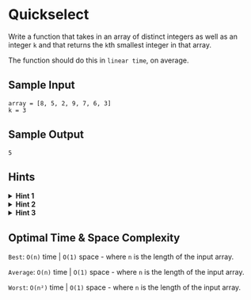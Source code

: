 # Quickselect

Write a function that takes in an array of distinct integers as well as an integer `k` and that returns the `k`th smallest integer in that array.

The function should do this in `linear time`, on average.

## Sample Input

```plaintext
array = [8, 5, 2, 9, 7, 6, 3]
k = 3
```

## Sample Output

```plaintext
5
```

## Hints

<details>
<summary><b>Hint 1</b></summary>

The `Quick Sort` sorting algorithm works by picking a `"pivot"` number from an array, positioning every other number in the array in sorted order with respect to the pivot (all smaller numbers to the pivot's left; all bigger numbers to the pivot's right), and then repeating the same two steps on both sides of the pivot until the entire array is sorted. Apply the technique used in Quick Sort until the pivot element gets positioned in the `k`th place in the array, at which point you'll have found the answer to the problem.

</details>

<details>
<summary><b>Hint 2</b></summary>

Pick a random number from the input array (the first number, for instance) and let that number be the pivot. Iterate through the rest of the array using two pointers, one starting at the left extremity of the array and progressively moving to the right, and the other one starting at the right extremity of the array and progressively moving to the left. As you iterate through the array, compare the left and right pointer numbers to the pivot. If the left number is greater than the pivot and the right number is less than the pivot, swap them; this will effectively sort these numbers with respect to the pivot at the end of the iteration. If the left number is ever less than or equal to the pivot, increment the left pointer; similarly, if the right number is ever greater than or equal to the pivot, decrement the right pointer. Do this until the pointers pass each other, at which point swapping the pivot with the right number should position the pivot in its final, sorted position, where every number to its left is smaller and every number to its right is greater. If the pivot is in the kth position, you're done; if it isn't, figure out if the kth smallest number is located to the left or to the right of the pivot.

</details>

<details>
<summary><b>Hint 3</b></summary>

Repeat the process mentioned in `Hint #2` on the side of the `k`th smallest number, and keep on repeating the process thereafter until you find the answer. What is the time complexity of this algorithm?

</details>

## Optimal Time & Space Complexity

`Best`: `O(n)` time | `O(1)` space - where `n` is the length of the input array.

`Average`: `O(n)` time | `O(1)` space - where `n` is the length of the input array.

`Worst`: `O(n²)` time | `O(1)` space - where `n` is the length of the input array.
